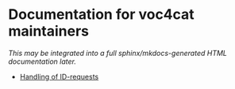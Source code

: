# Documentation for voc4cat maintainers

_This may be integrated into a full sphinx/mkdocs-generated HTML documentation later._

- [Handling of ID-requests](/docs/for_maintainers/voc4cat%20maintenance%20-%20Handling%20of%20ID-requests.md)
